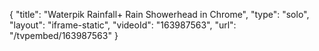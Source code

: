 {
    "title": "Waterpik Rainfall+ Rain Showerhead in Chrome",
    "type": "solo",
    "layout": "iframe-static",
    "videoId": "163987563",
    "url": "\/tvpembed\/163987563"
}